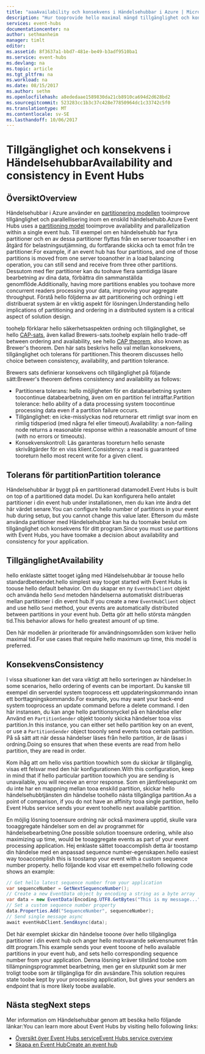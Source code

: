 ```yaml
---
title: "aaaAvailability och konsekvens i Händelsehubbar i Azure | Microsoft Docs"
description: "Hur tooprovide hello maximal mängd tillgänglighet och konsekvens med Händelsehubbar i Azure med hjälp av partitioner."
services: event-hubs
documentationcenter: na
author: sethmanheim
manager: timlt
editor: 
ms.assetid: 8f3637a1-bbd7-481e-be49-b3adf9510ba1
ms.service: event-hubs
ms.devlang: na
ms.topic: article
ms.tgt_pltfrm: na
ms.workload: na
ms.date: 08/15/2017
ms.author: sethm
ms.openlocfilehash: a8ededaae1589830da21cb8910ca694d2d628bd2
ms.sourcegitcommit: 523283cc1b3c37c428e77850964dc1c33742c5f0
ms.translationtype: MT
ms.contentlocale: sv-SE
ms.lasthandoff: 10/06/2017
---
```

# <a name="availability-and-consistency-in-event-hubs"></a><span data-ttu-id="7f126-103">Tillgänglighet och konsekvens i Händelsehubbar</span><span class="sxs-lookup"><span data-stu-id="7f126-103">Availability and consistency in Event Hubs</span></span>

## <a name="overview"></a><span data-ttu-id="7f126-104">Översikt</span><span class="sxs-lookup"><span data-stu-id="7f126-104">Overview</span></span>
<span data-ttu-id="7f126-105">Händelsehubbar i Azure använder en [partitionering modellen](event-hubs-features.md#partitions) tooimprove tillgänglighet och parallellisering inom en enskild händelsehubb.</span><span class="sxs-lookup"><span data-stu-id="7f126-105">Azure Event Hubs uses a [partitioning model](event-hubs-features.md#partitions) tooimprove availability and parallelization within a single event hub.</span></span> <span data-ttu-id="7f126-106">Till exempel om en händelsehubb har fyra partitioner och en av dessa partitioner flyttas från en server tooanother i en åtgärd för belastningsutjämning, du fortfarande skicka och ta emot från tre partitioner.</span><span class="sxs-lookup"><span data-stu-id="7f126-106">For example, if an event hub has four partitions, and one of those partitions is moved from one server tooanother in a load balancing operation, you can still send and receive from three other partitions.</span></span> <span data-ttu-id="7f126-107">Dessutom med fler partitioner kan du toohave flera samtidiga läsare bearbetning av dina data, förbättra din sammanställda genomflöde.</span><span class="sxs-lookup"><span data-stu-id="7f126-107">Additionally, having more partitions enables you toohave more concurrent readers processing your data, improving your aggregate throughput.</span></span> <span data-ttu-id="7f126-108">Förstå hello följderna av att partitionering och ordning i ett distribuerat system är en viktig aspekt för lösningen.</span><span class="sxs-lookup"><span data-stu-id="7f126-108">Understanding hello implications of partitioning and ordering in a distributed system is a critical aspect of solution design.</span></span>

<span data-ttu-id="7f126-109">toohelp förklarar hello säkerhetsaspekten ordning och tillgänglighet, se hello [CAP-sats](https://en.wikipedia.org/wiki/CAP_theorem), även kallad Brewers-sats.</span><span class="sxs-lookup"><span data-stu-id="7f126-109">toohelp explain hello trade-off between ordering and availability, see hello [CAP theorem](https://en.wikipedia.org/wiki/CAP_theorem), also known as Brewer's theorem.</span></span> <span data-ttu-id="7f126-110">Den här sats beskrivs hello val mellan konsekvens, tillgänglighet och tolerans för partitionen.</span><span class="sxs-lookup"><span data-stu-id="7f126-110">This theorem discusses hello choice between consistency, availability, and partition tolerance.</span></span>

<span data-ttu-id="7f126-111">Brewers sats definierar konsekvens och tillgänglighet på följande sätt:</span><span class="sxs-lookup"><span data-stu-id="7f126-111">Brewer's theorem defines consistency and availability as follows:</span></span>
* <span data-ttu-id="7f126-112">Partitionera tolerans: hello möjligheten för en databearbetning system toocontinue databearbetning, även om en partition fel inträffar.</span><span class="sxs-lookup"><span data-stu-id="7f126-112">Partition tolerance: hello ability of a data processing system toocontinue processing data even if a partition failure occurs.</span></span>
* <span data-ttu-id="7f126-113">Tillgänglighet: en icke-misslyckas nod returnerar ett rimligt svar inom en rimlig tidsperiod (med några fel eller timeout).</span><span class="sxs-lookup"><span data-stu-id="7f126-113">Availability: a non-failing node returns a reasonable response within a reasonable amount of time (with no errors or timeouts).</span></span>
* <span data-ttu-id="7f126-114">Konsekvenskontroll: Läs garanteras tooreturn hello senaste skrivåtgärder för en viss klient.</span><span class="sxs-lookup"><span data-stu-id="7f126-114">Consistency: a read is guaranteed tooreturn hello most recent write for a given client.</span></span>

## <a name="partition-tolerance"></a><span data-ttu-id="7f126-115">Tolerans för partition</span><span class="sxs-lookup"><span data-stu-id="7f126-115">Partition tolerance</span></span>
<span data-ttu-id="7f126-116">Händelsehubbar är byggt på en partitionerad datamodell.</span><span class="sxs-lookup"><span data-stu-id="7f126-116">Event Hubs is built on top of a partitioned data model.</span></span> <span data-ttu-id="7f126-117">Du kan konfigurera hello antalet partitioner i din event hub under installationen, men du kan inte ändra det här värdet senare.</span><span class="sxs-lookup"><span data-stu-id="7f126-117">You can configure hello number of partitions in your event hub during setup, but you cannot change this value later.</span></span> <span data-ttu-id="7f126-118">Eftersom du måste använda partitioner med Händelsehubbar kan ha du toomake beslut om tillgänglighet och konsekvens för ditt program.</span><span class="sxs-lookup"><span data-stu-id="7f126-118">Since you must use partitions with Event Hubs, you have toomake a decision about availability and consistency for your application.</span></span>

## <a name="availability"></a><span data-ttu-id="7f126-119">Tillgänglighet</span><span class="sxs-lookup"><span data-stu-id="7f126-119">Availability</span></span>
<span data-ttu-id="7f126-120">hello enklaste sättet tooget igång med Händelsehubbar är toouse hello standardbeteendet.</span><span class="sxs-lookup"><span data-stu-id="7f126-120">hello simplest way tooget started with Event Hubs is toouse hello default behavior.</span></span> <span data-ttu-id="7f126-121">Om du skapar en ny `EventHubClient` objekt och använda hello `Send` metoden händelserna automatiskt distribueras mellan partitioner i din event hub.</span><span class="sxs-lookup"><span data-stu-id="7f126-121">If you create a new `EventHubClient` object and use hello `Send` method, your events are automatically distributed between partitions in your event hub.</span></span> <span data-ttu-id="7f126-122">Detta gör att hello största mängden tid.</span><span class="sxs-lookup"><span data-stu-id="7f126-122">This behavior allows for hello greatest amount of up time.</span></span>

<span data-ttu-id="7f126-123">Den här modellen är prioriterade för användningsområden som kräver hello maximal tid.</span><span class="sxs-lookup"><span data-stu-id="7f126-123">For use cases that require hello maximum up time, this model is preferred.</span></span>

## <a name="consistency"></a><span data-ttu-id="7f126-124">Konsekvens</span><span class="sxs-lookup"><span data-stu-id="7f126-124">Consistency</span></span>
<span data-ttu-id="7f126-125">I vissa situationer kan det vara viktigt att hello sorteringen av händelser.</span><span class="sxs-lookup"><span data-stu-id="7f126-125">In some scenarios, hello ordering of events can be important.</span></span> <span data-ttu-id="7f126-126">Du kanske till exempel din serverdel system tooprocess ett uppdateringskommando innan ett borttagningskommando.</span><span class="sxs-lookup"><span data-stu-id="7f126-126">For example, you may want your back-end system tooprocess an update command before a delete command.</span></span> <span data-ttu-id="7f126-127">I den här instansen, du kan ange hello partitionsnyckel på en händelse eller Använd en `PartitionSender` objekt tooonly skicka händelser tooa viss partition.</span><span class="sxs-lookup"><span data-stu-id="7f126-127">In this instance, you can either set hello partition key on an event, or use a `PartitionSender` object tooonly send events tooa certain partition.</span></span> <span data-ttu-id="7f126-128">På så sätt att när dessa händelser läses från hello partition, är de läsas i ordning.</span><span class="sxs-lookup"><span data-stu-id="7f126-128">Doing so ensures that when these events are read from hello partition, they are read in order.</span></span>

<span data-ttu-id="7f126-129">Kom ihåg att om hello viss partition toowhich som du skickar är tillgänglig, visas ett felsvar med den här konfigurationen.</span><span class="sxs-lookup"><span data-stu-id="7f126-129">With this configuration, keep in mind that if hello particular partition toowhich you are sending is unavailable, you will receive an error response.</span></span> <span data-ttu-id="7f126-130">Som en jämförelsepunkt om du inte har en mappning mellan tooa enskild partition, skickar hello händelsehubbtjänsten din händelse toohello nästa tillgängliga partition.</span><span class="sxs-lookup"><span data-stu-id="7f126-130">As a point of comparison, if you do not have an affinity tooa single partition, hello Event Hubs service sends your event toohello next available partition.</span></span>

<span data-ttu-id="7f126-131">En möjlig lösning tooensure ordning när också maximera upptid, skulle vara tooaggregate händelser som en del av programmet för händelsebearbetning.</span><span class="sxs-lookup"><span data-stu-id="7f126-131">One possible solution tooensure ordering, while also maximizing up time, would be tooaggregate events as part of your event processing application.</span></span> <span data-ttu-id="7f126-132">Hej enklaste sättet tooaccomplish detta är toostamp din händelse med en anpassad sequence number-egenskapen.</span><span class="sxs-lookup"><span data-stu-id="7f126-132">hello easiest way tooaccomplish this is toostamp your event with a custom sequence number property.</span></span> <span data-ttu-id="7f126-133">hello följande kod visar ett exempel:</span><span class="sxs-lookup"><span data-stu-id="7f126-133">hello following code shows an example:</span></span>

```csharp
// Get hello latest sequence number from your application
var sequenceNumber = GetNextSequenceNumber();
// Create a new EventData object by encoding a string as a byte array
var data = new EventData(Encoding.UTF8.GetBytes("This is my message..."));
// Set a custom sequence number property
data.Properties.Add("SequenceNumber", sequenceNumber);
// Send single message async
await eventHubClient.SendAsync(data);
```

<span data-ttu-id="7f126-134">Det här exemplet skickar din händelse tooone över hello tillgängliga partitioner i din event hub och anger hello motsvarande sekvensnumret från ditt program.</span><span class="sxs-lookup"><span data-stu-id="7f126-134">This example sends your event tooone of hello available partitions in your event hub, and sets hello corresponding sequence number from your application.</span></span> <span data-ttu-id="7f126-135">Denna lösning kräver tillstånd toobe som tillämpningsprogrammet bearbetning, men ger en slutpunkt som är mer troligt toobe som är tillgängliga för din avsändare.</span><span class="sxs-lookup"><span data-stu-id="7f126-135">This solution requires state toobe kept by your processing application, but gives your senders an endpoint that is more likely toobe available.</span></span>

## <a name="next-steps"></a><span data-ttu-id="7f126-136">Nästa steg</span><span class="sxs-lookup"><span data-stu-id="7f126-136">Next steps</span></span>
<span data-ttu-id="7f126-137">Mer information om Händelsehubbar genom att besöka hello följande länkar:</span><span class="sxs-lookup"><span data-stu-id="7f126-137">You can learn more about Event Hubs by visiting hello following links:</span></span>

* [<span data-ttu-id="7f126-138">Översikt över Event Hubs service</span><span class="sxs-lookup"><span data-stu-id="7f126-138">Event Hubs service overview</span></span>](event-hubs-what-is-event-hubs.md)
* [<span data-ttu-id="7f126-139">Skapa en Event Hub</span><span class="sxs-lookup"><span data-stu-id="7f126-139">Create an event hub</span></span>](event-hubs-create.md)
